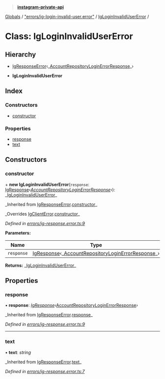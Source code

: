 > **[instagram-private-api](../README.md)**

[Globals](../README.md) / ["errors/ig-login-invalid-user.error"](../modules/_errors_ig_login_invalid_user_error_.md) / [IgLoginInvalidUserError](_errors_ig_login_invalid_user_error_.iglogininvalidusererror.md) /

# Class: IgLoginInvalidUserError

## Hierarchy

- [IgResponseError](_errors_ig_response_error_.igresponseerror.md)‹_[AccountRepositoryLoginErrorResponse](../interfaces/\_responses_account_repository_login_error_response_.accountrepositoryloginerrorresponse.md)\_›

- **IgLoginInvalidUserError**

## Index

### Constructors

- [constructor](_errors_ig_login_invalid_user_error_.iglogininvalidusererror.md#constructor)

### Properties

- [response](_errors_ig_login_invalid_user_error_.iglogininvalidusererror.md#response)
- [text](_errors_ig_login_invalid_user_error_.iglogininvalidusererror.md#text)

## Constructors

### constructor

\+ **new IgLoginInvalidUserError**(`response`: [IgResponse](../modules/_types_common_types_.md#igresponse)‹_[AccountRepositoryLoginErrorResponse](../interfaces/\_responses_account_repository_login_error_response_.accountrepositoryloginerrorresponse.md)_›): _[IgLoginInvalidUserError](_errors_ig_login_invalid_user_error_.iglogininvalidusererror.md)\_

_Inherited from [IgResponseError](\_errors_ig_response_error_.igresponseerror.md).[constructor](_errors_ig_response_error_.igresponseerror.md#constructor)\_

_Overrides [IgClientError](\_errors_ig_client_error_.igclienterror.md).[constructor](_errors_ig_client_error_.igclienterror.md#constructor)\_

_Defined in [errors/ig-response.error.ts:9](https://github.com/realinstadude/instagram-private-api/blob/4ae8fec/src/errors/ig-response.error.ts#L9)_

**Parameters:**

| Name       | Type                                                                                                                                                                                                             |
| ---------- | ---------------------------------------------------------------------------------------------------------------------------------------------------------------------------------------------------------------- |
| `response` | [IgResponse](../modules/_types_common_types_.md#igresponse)‹_[AccountRepositoryLoginErrorResponse](../interfaces/\_responses_account_repository_login_error_response_.accountrepositoryloginerrorresponse.md)\_› |

**Returns:** _[IgLoginInvalidUserError](\_errors_ig_login_invalid_user_error_.iglogininvalidusererror.md)\_

## Properties

### response

• **response**: _[IgResponse](../modules/\_types_common_types_.md#igresponse)‹_[AccountRepositoryLoginErrorResponse](../interfaces/\_responses_account_repository_login_error_response_.accountrepositoryloginerrorresponse.md)_›_

_Inherited from [IgResponseError](\_errors_ig_response_error_.igresponseerror.md).[response](_errors_ig_response_error_.igresponseerror.md#response)\_

_Defined in [errors/ig-response.error.ts:9](https://github.com/realinstadude/instagram-private-api/blob/4ae8fec/src/errors/ig-response.error.ts#L9)_

---

### text

• **text**: _string_

_Inherited from [IgResponseError](\_errors_ig_response_error_.igresponseerror.md).[text](_errors_ig_response_error_.igresponseerror.md#text)\_

_Defined in [errors/ig-response.error.ts:7](https://github.com/realinstadude/instagram-private-api/blob/4ae8fec/src/errors/ig-response.error.ts#L7)_

